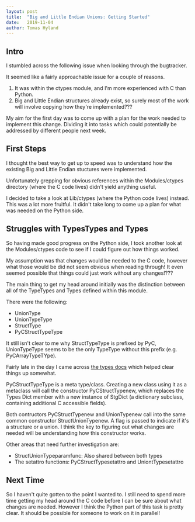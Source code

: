 ```yaml
---
layout: post
title:  "Big and Little Endian Unions: Getting Started"
date:   2019-11-04
author: Tomas Hyland
---
```


## Intro

I stumbled across the following issue when looking through the bugtracker.

It seemed like a fairly approachable issue for a couple of reasons.

1. It was within the ctypes module, and I'm more experienced with C than
Python.
2. Big and Little Endian structures already exist, so surely most of the work
will involve copying how they're implemented???

My aim for the first day was to come up with a plan for the work needed to
implement this change. Dividing it into tasks which could potentially be
addressed by different people next week.

## First Steps

I thought the best way to get up to speed was to understand how the existing
Big and Little Endian stuctures were implemented.

Unfortunately grepping for obvious references within the Modules/ctypes
directory (where the C code lives) didn't yield anything useful.

I decided to take a look at Lib/ctypes (where the Python code lives) instead.
This was a lot more fruitful. It didn't take long to come up a plan for what
was needed on the Python side.

## Struggles with TypesTypes and Types 

So having made good progress on the Python side, I took another look at the
Modules/ctypes code to see if I could figure out how things worked.

My assumption was that changes would be needed to the C code, however what those
would be did not seem obvious when reading through! It even seemed possible
that things could just work without any changes!???

The main thing to get my head around initially was the distinction
between all of the TypeTypes and Types defined within this module.

There were the following:
* UnionType
* UnionTypeType
* StructType
* PyCStructTypeType

It still isn't clear to me why StructTypeType is prefixed by PyC, UnionTypeType
seems to be the only TypeType without this prefix (e.g. PyCArrayTypeTYpe).

Fairly late in the day I came across
[the types docs](https://docs.python.org/3/c-api/type.html#c.PyTypeObject) which
helped clear things up somewhat.

PyCStructTypeType is a meta type/class. Creating a new class using it as a
metaclass will call the constructor PyCStructTypenew, which replaces the Types
Dict member with a new instance of StgDict (a dictionary subclass, containing 
additional C accessible fields).

Both contructors PyCStructTypenew and UnionTypenew call into the same common
constructor StructUnionTypenew. A flag is passed to indicate if it's a
structure or a union. I think the key to figuring out what changes are needed
will be understanding how this constructor works.

Other areas that need further investigation are:
* StructUnionTypeparamfunc: Also shared between both types
* The setattro functions: PyCStructTypesetattro and UniontTypesetattro

## Next Time

So I haven't quite gotten to the point I wanted to. I still need to spend more
time getting my head around the C code before I can be sure about what changes
are needed. However I think the Python part of this task is pretty clear. It
should be possible for someone to work on it in parallel!

